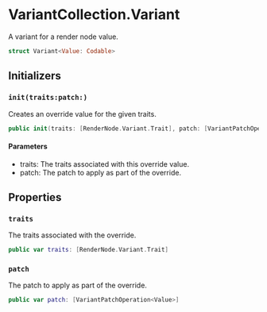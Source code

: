 # VariantCollection.Variant

A variant for a render node value.

``` swift
struct Variant<Value: Codable> 
```

## Initializers

### `init(traits:patch:)`

Creates an override value for the given traits.

``` swift
public init(traits: [RenderNode.Variant.Trait], patch: [VariantPatchOperation<Value>]) 
```

#### Parameters

  - traits: The traits associated with this override value.
  - patch: The patch to apply as part of the override.

## Properties

### `traits`

The traits associated with the override.

``` swift
public var traits: [RenderNode.Variant.Trait]
```

### `patch`

The patch to apply as part of the override.

``` swift
public var patch: [VariantPatchOperation<Value>]
```
